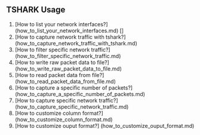 ## TSHARK Usage
1. [How to list your network interfaces?]
(how_to_list_your_network_interfaces.md) []
2. [How to capture network traffic with tshark?]
(how_to_capture_network_traffic_with_tshark.md)
3. [How to filter specific network traffic?]
(how_to_filter_specific_network_traffic.md)
4. [How to write raw packet data to file?]
(how_to_write_raw_packet_data_to_file.md)
5. [How to read packet data from file?]
(how_to_read_packet_data_from_file.md)
6. [How to capture a specific number of packets?]
(how_to_capture_a_specific_number_of_packets.md)
7. [How to capture specific network traffic?]
(how_to_capture_specific_network_traffic.md)
8. [How to customize column format?]
(how_to_customize_column_format.md)
9. [How to customize ouput format?]
(how_to_customize_ouput_format.md)
